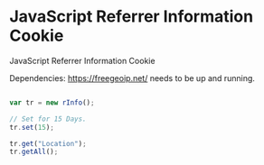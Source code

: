 # JavaScript Referrer Information Cookie
JavaScript Referrer Information Cookie

Dependencies:
https://freegeoip.net/ needs to be up and running.

```javascript

var tr = new rInfo();

// Set for 15 Days.
tr.set(15);

tr.get("Location");
tr.getAll();

```
